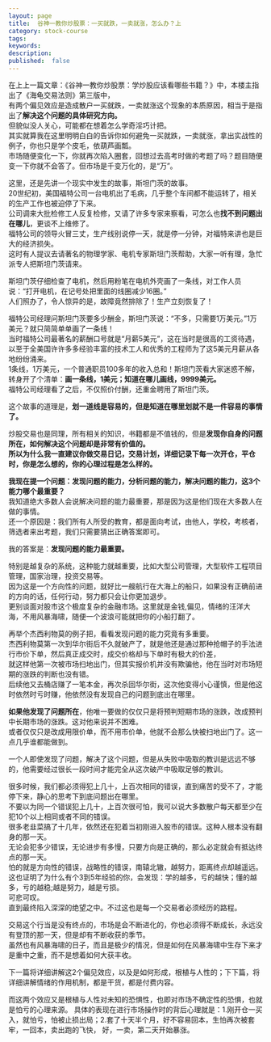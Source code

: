 ```yaml
---
layout: page
title:  谷神一教你炒股票：一买就跌，一卖就涨，怎么办？上
category: stock-course
tags:
keywords:
description:
published:  false
---
```


在上上一篇文章：《谷神一教你炒股票：学炒股应该看哪些书籍？》中，本楼主指出了《海龟交易法则》第三版中，    
有两个偏见效应是造成散户一买就跌，一卖就涨这个现象的本质原因，相当于是指出了**解决这个问题的具体研究方向。**    
但貌似没人关心，可能都在想着怎么学奇淫巧计把。  
其实就算我在这里明明白白的告诉你如何避免一买就跌，一卖就涨，拿出实战性的例子，你也只是学个皮毛，依葫芦画瓢。      
市场随便变化一下，你就再次陷入圈套，回想过去高考时做的考题了吗？题目随便变一下你就不会答了。但市场是千变万化的，是“万”。     

这里，还是先讲一个现实中发生的故事，斯坦门茨的故事。  
20世纪初，美国福特公司一台电机出了毛病，几乎整个车间都不能运转了，相关的生产工作也被迫停了下来。    
公司调来大批检修工人反复检修，又请了许多专家来察看，可怎么也**找不到问题出在哪儿**，更谈不上维修了。    
福特公司的领导火冒三丈，生产线别说停一天，就是停一分钟，对福特来讲也是巨大的经济损失。  
这时有人提议去请著名的物理学家、电机专家斯坦门茨帮助，大家一听有理，急忙派专人把斯坦门茨请来。  

斯坦门茨仔细检查了电机，然后用粉笔在电机外壳画了一条线，对工作人员说：“打开电机，在记号处把里面的线圈减少16圈。”  
人们照办了，令人惊异的是，故障竟然排除了！生产立刻恢复了！   

福特公司经理问斯坦门茨要多少酬金，斯坦门茨说：“不多，只需要1万美元。”1万美元？就只简简单单画了一条线！  
当时福特公司最著名的薪酬口号就是“月薪5美元”，这在当时是很高的工资待遇，以至于全美国许许多多经验丰富的技术工人和优秀的工程师为了这5美元月薪从各地纷纷涌来。  
1条线，1万美元，一个普通职员100多年的收入总和！斯坦门茨看大家迷惑不解，转身开了个清单：**画一条线，1美元；知道在哪儿画线，9999美元。**  
福特公司经理看了之后，不仅照价付酬，还重金聘用了斯坦门茨。  

这个故事的道理是，**划一道线是容易的，但是知道在哪里划就不是一件容易的事情了。**   

炒股交易也是同理，所有相关的知识，书籍都是不值钱的，但是**发现你自身的问题所在，如何解决这个问题却是非常有价值的。**    
**所以为什么我一直建议你做交易日记，交易计划，详细记录下每一次开仓，平仓时，你是怎么想的，你的心理过程是怎么样的。**  

**我现在提一个问题：发现问题的能力，分析问题的能力，解决问题的能力，这3个能力哪个最重要？**  
我知道绝大多数人会说解决问题的能力最重要，那是因为这是他们现在大多数人在做的事情。  
还一个原因是：我们所有人所受的教育，都是面向考试，由他人，学校，考核者，筛选者来出考题，我们只需要猜出正确答案即可。  

我的答案是：**发现问题的能力最重要。**      

特别是越复杂的系统，这种能力就越重要，比如大型公司管理，大型软件工程项目管理，国家治理，投资交易等。     
因为这是一个方向性的问题，就好比一艘航行在大海上的船只，如果没有正确前进的方向的话，任何行动，努力都只会让你更加退步。         
更别谈面对股市这个极度复杂的金融市场。这里就是金钱,偏见，情绪的汪洋大海，不用风暴海啸，随便一个波浪可能就把你的小船打翻了。      

再举个杰西利物莫的例子把，看看发现问题的能力究竟有多重要。  
杰西利物莫第一次到华尔街后不久就破产了，就是他还是通过那种抢帽子的手法进行市价下单，然后真正成交时，成交价格却与下单时有极大的价差，    
就这样他第一次被市场扫地出门，但其实报价机并没有欺骗他，他在当时对市场短期的涨跌的判断也没有错。  
后续他又去桶店赚了一笔本金，再次杀回华尔街，这次他变得小心谨慎，但是他这时依然时亏时赚，他依然没有发现自己的问题到底出在哪里。      

**如果他发现了问题所在**，他唯一要做的仅仅只是将预判短期市场的涨跌，改成预判中长期市场的涨跌。这对他来说并不困难。  
或者仅仅只是改成用限价单，而不用市价单，他就不会那么快被扫地出门了。这一点几乎谁都能做到。  

一个人即使发现了问题，解决了这个问题，但是从失败中吸取的教训是远远不够的，他需要经过很长一段时间才能完全从这次破产中吸取足够的教训。  

很多时候，我们都必须得犯上几十，上百次相同的错误，直到痛苦的受不了，才能停下来，静心的思考下到底问题出在哪里。     
不要以为同一个错误犯上几十，上百次很可怕，我可以说大多数散户每天都至少在犯10个以上相同或者不同的错误。  
很多老韭菜搞了十几年，依然还在犯着当初刚进入股市的错误。这种人根本没有翻身的那一天。    
无论会犯多少错误，无论进步有多慢，只要方向是正确的，那么必定就会有抵达终点的那一天。  
怕的就是方向性的错误，战略性的错误，南辕北辙，越努力，距离终点却越遥远。    
这也证明了为什么有个3到5年经验的你，会发现：学的越多，亏的越快；懂的越多，亏的越稳;越是努力，越是亏损。    
可悲可叹。  
直到最终陷入深深的绝望之中。不过这也是每一个交易者必须经历的路程。      

交易这个行当是没有终点的，市场是会不断进化的，你也必须得不断成长，永远没有登顶的那一天，但是却有不断收获的季节。   
虽然也有风暴海啸的日子，而且是极少的情况，但是如何在风暴海啸中生存下来才是重中之重，而不是想着如何大获丰收。  

下一篇将详细讲解这2个偏见效应，以及是如何形成，根植与人性的；下下篇，将详细讲解情绪的作用机制，都是干货，都是付费内容。

而这两个效应又是根植与人性对未知的恐惧性，也即对市场不确定性的恐惧，也就是怕亏的心理来源。
具体的表现在进行市场操作时的背后心理就是：1.刚开仓一买入，就怕亏，怕被止损出局；2.套了十天半个月，好不容易回本，生怕再次被套牢，一回本，卖出跑的飞快，
好，一卖，第二天开始暴涨。












